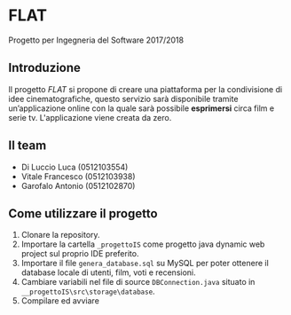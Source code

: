 # FLAT
Progetto per Ingegneria del Software 2017/2018

## Introduzione
Il progetto *FLAT* si propone di creare una piattaforma per la condivisione di idee cinematografiche, questo servizio sarà disponibile tramite un’applicazione online con la quale sarà possibile **esprimersi** circa film e serie tv. L'applicazione viene creata da zero.

## Il team
 - Di Luccio Luca (0512103554)
 - Vitale Francesco (0512103938)
 - Garofalo Antonio (0512102870)

## Come utilizzare il progetto

 1. Clonare la repository.
 2. Importare la cartella `_progettoIS` come progetto java dynamic web project sul proprio IDE preferito.
 3. Importare il file `genera_database.sql` su MySQL per poter ottenere il database locale di utenti, film, voti e recensioni.
 4. Cambiare variabili nel file di source `DBConnection.java` situato in `__progettoIS\src\storage\database`.
 5. Compilare ed avviare

